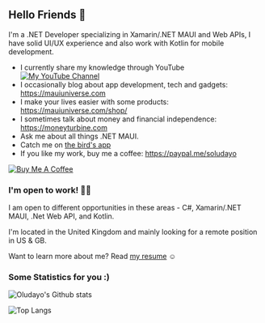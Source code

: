 ## Hello Friends 👋
I'm a .NET Developer specializing in Xamarin/.NET MAUI and Web APIs, I have solid UI/UX experience and also work with Kotlin for mobile development. 

- I currently share my knowledge through YouTube [![My YouTube Channel](https://img.shields.io/youtube/channel/subscribers/UCVwwehJC74qBhMhwFWJkwEQ?color=%23FF0000&label=Subscribe%20on%20YouTube&logo=youtube&style=flat-square)](https://www.youtube.com/oludayoalli)
- I occasionally blog about app development, tech and gadgets: https://mauiuniverse.com
- I make your lives easier with some products: https://mauiuniverse.com/shop/
- I sometimes talk about money and financial independence: https://moneyturbine.com
- Ask me about all things .NET MAUI.
- Catch me on [the bird's app](https://twitter.com/oludayoalli)
- If you like my work, buy me a coffee: https://paypal.me/soludayo

[![Buy Me A Coffee](https://ik.imagekit.io/VladislavAntonyuk/vladislavantonyuk/misc/bmc-button.png)](https://paypal.me/soludayo)

### I'm open to work! 🧑‍💻
I am open to different opportunities in these areas - C#, Xamarin/.NET MAUI, .Net Web API, and Kotlin.

I'm located in the United Kingdom and mainly looking for a remote position in US & GB.

Want to learn more about me? Read [my resume](https://github.com/devcrux/devcrux/blob/master/Oludayo%20Alli%20Resume.pdf) ☺️

### Some Statistics for you :)
![Oludayo's Github stats](https://github-readme-stats.vercel.app/api?username=devcrux&show_icons=true&title_color=fff&icon_color=79ff97&text_color=9f9f9f&bg_color=151515)

![Top Langs](https://github-readme-stats-peach-kappa-40.vercel.app/api/top-langs/?username=devcrux&title_color=fff&icon_color=79ff97&text_color=9f9f9f&bg_color=151515)
